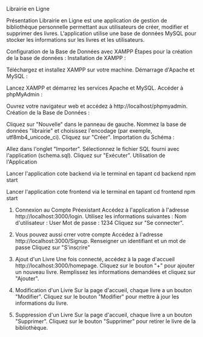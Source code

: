 Librairie en Ligne

Présentation
Librairie en Ligne est une application de gestion de bibliothèque personnelle permettant aux utilisateurs de créer, modifier et supprimer des livres. L'application utilise une base de données MySQL pour stocker les informations sur les livres et les utilisateurs.

Configuration de la Base de Données avec XAMPP
Étapes pour la création de la base de données :
Installation de XAMPP :

Téléchargez et installez XAMPP sur votre machine.
Démarrage d'Apache et MySQL :

Lancez XAMPP et démarrez les services Apache et MySQL.
Accéder à phpMyAdmin :

Ouvrez votre navigateur web et accédez à http://localhost/phpmyadmin.
Création de la Base de Données :

Cliquez sur "Nouvelle" dans le panneau de gauche.
Nommez la base de données "librairie" et choisissez l'encodage (par exemple, utf8mb4_unicode_ci).
Cliquez sur "Créer".
Importation du Schéma :

Allez dans l'onglet "Importer".
Sélectionnez le fichier SQL fourni avec l'application (schema.sql).
Cliquez sur "Exécuter".
Utilisation de l'Application

Lancer l'application cote backend via le terminal en tapant 
cd backend 
npm start 

Lancer l'application cote frontend via le terminal en tapant 
cd frontend
npm start

1. Connexion au Compte Préexistant
Accédez à l'application à l'adresse http://localhost:3000/login.
Utilisez les informations suivantes :
Nom d'utilisateur : User
Mot de passe : 1234
Cliquez sur "Se connecter".

2. Vous pouvez aussi crrer votre compte
Accédez à l'adresse http://localhost:3000/Signup.
Renseigner un identifiant et un mot de passe
Cliquez sur "S'inscrire"

3. Ajout d'un Livre
Une fois connecté, accédez à la page d'accueil http://localhost:3000/homepage.
Cliquez sur le bouton "+" pour ajouter un nouveau livre.
Remplissez les informations demandées et cliquez sur "Ajouter".

4. Modification d'un Livre
Sur la page d'accueil, chaque livre a un bouton "Modifier".
Cliquez sur le bouton "Modifier" pour mettre à jour les informations du livre.

5. Suppression d'un Livre
Sur la page d'accueil, chaque livre a un bouton "Supprimer".
Cliquez sur le bouton "Supprimer" pour retirer le livre de la bibliothèque.
